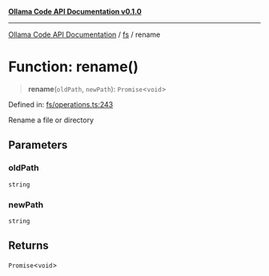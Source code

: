 [**Ollama Code API Documentation v0.1.0**](../../README.md)

***

[Ollama Code API Documentation](../../modules.md) / [fs](../README.md) / rename

# Function: rename()

> **rename**(`oldPath`, `newPath`): `Promise`\<`void`\>

Defined in: [fs/operations.ts:243](https://github.com/erichchampion/ollama-code/blob/6fbd2b7ec436444e20f96917e578abed00a87538/ollama-code/src/fs/operations.ts#L243)

Rename a file or directory

## Parameters

### oldPath

`string`

### newPath

`string`

## Returns

`Promise`\<`void`\>
